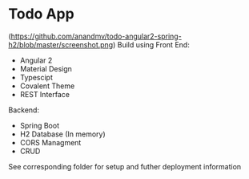 # Todo App
(https://github.com/anandmv/todo-angular2-spring-h2/blob/master/screenshot.png)
Build using 
Front End:
 * Angular 2
 * Material Design
 * Typescipt
 * Covalent Theme
 * REST Interface 

Backend:
 * Spring Boot
 * H2 Database (In memory)
 * CORS Managment 
 * CRUD

See corresponding folder for setup and futher deployment information